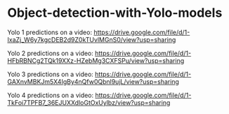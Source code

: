 # Object-detection-with-Yolo-models

Yolo 1 predictions on a video: https://drive.google.com/file/d/1-IxaZj_W6y7kgcDEB2d9Z0kTUvlMGnS0/view?usp=sharing

Yolo 2 predictions on a video: https://drive.google.com/file/d/1-HFbRBNCg2TQk19XXz-HZebMg3CXFSPu/view?usp=sharing

Yolo 3 predictions on a video: https://drive.google.com/file/d/1-GAXnvMBKJm5X4IgBy4nQfw0Qbnl9ujL/view?usp=sharing

Yolo 4 predictions on a video: https://drive.google.com/file/d/1-TkFoi7TPFB7_36EJUXXdloGtOxUylbz/view?usp=sharing
